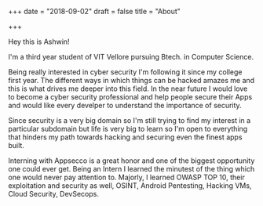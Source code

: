 +++
date = "2018-09-02"
draft = false
title = "About"

+++

Hey this is Ashwin!

I'm a third year student of VIT Vellore pursuing Btech. in Computer Science.

Being really interested in cyber security I'm following it since my college first year. The different ways in which things can be hacked amazes me and this is what drives me deeper into this field. In the near future I would love to become a cyber security professional and help people secure their Apps and would like every develper to understand the importance of security.

Since security is a very big domain so I'm still trying to find my interest in a particular subdomain but life is very big to learn so I'm open to everything that hinders my path towards hacking and securing even the finest apps built.

Interning with Appsecco is a great honor and one of the biggest opportunity one could ever get. Being an Intern I learned the minutest of the thing which one would never pay attention to.
Majorly, I learned OWASP TOP 10, their exploitation and security as well, OSINT, Android Pentesting, Hacking VMs, Cloud Security, DevSecops.


